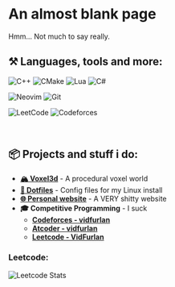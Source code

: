 # **An almost blank page**
Hmm... Not much to say really.
<br>
    
## ⚒️ Languages, tools and more:
![C++](https://img.shields.io/badge/c++-%2300599C.svg?style=for-the-badge&logo=c%2B%2B&logoColor=white)
![CMake](https://img.shields.io/badge/CMake-%23008FBA.svg?style=for-the-badge&logo=cmake&logoColor=white)
![Lua](https://img.shields.io/badge/lua-%232C2D72.svg?style=for-the-badge&logo=lua&logoColor=white)
![C#](https://img.shields.io/badge/c%23-%23239120.svg?style=for-the-badge&logo=csharp&logoColor=white)

![Neovim](https://img.shields.io/badge/NeoVim-%2357A143.svg?&style=for-the-badge&logo=neovim&logoColor=white)
![Git](https://img.shields.io/badge/git-%23F05033.svg?style=for-the-badge&logo=git&logoColor=white)

![LeetCode](https://img.shields.io/badge/LeetCode-000000?style=for-the-badge&logo=LeetCode&logoColor=#d16c06)
![Codeforces](https://img.shields.io/badge/Codeforces-445f9d?style=for-the-badge&logo=Codeforces&logoColor=white)

<br>

## 📦 Projects and stuff i do:
- **[🏔️ Voxel3d](https://github.com/VidFurlan/Voxel3d)** - A procedural voxel world
- **[📁 Dotfiles](https://github.com/VidFurlan/Dotfiles)** - Config files for my Linux install 
- **[🌐 Personal website](https://vidfurlan.github.io/)** - A VERY shitty website
- **🎓 Competitive Programming** - I suck
    - **[Codeforces - vidfurlan](https://codeforces.com/profile/vidfurlan)**
    - **[Atcoder - vidfurlan](https://atcoder.jp/users/vidfurlan)**
    - **[Leetcode - VidFurlan](https://leetcode.com/VidFurlan/)**

### Leetcode:
![Leetcode Stats](https://leetcard.jacoblin.cool/vidfurlan?ext=heatmap)
